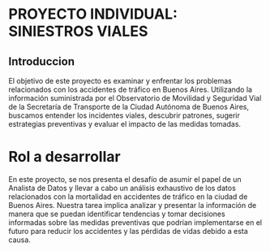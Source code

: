 #                                                       PROYECTO INDIVIDUAL: SINIESTROS VIALES


## Introduccion

El objetivo de este proyecto es examinar y enfrentar los problemas relacionados con los accidentes de tráfico en Buenos Aires. Utilizando la información suministrada por el Observatorio de Movilidad y Seguridad Vial de la Secretaría de Transporte de la Ciudad Autónoma de Buenos Aires, buscamos entender los incidentes viales, descubrir patrones, sugerir estrategias preventivas y evaluar el impacto de las medidas tomadas.



# Rol a desarrollar

En este proyecto, se nos presenta el desafío de asumir el papel de un Analista de Datos y llevar a cabo un análisis exhaustivo de los datos relacionados con la mortalidad en accidentes de tráfico en la ciudad de Buenos Aires. Nuestra tarea implica analizar y presentar la información de manera que se puedan identificar tendencias y tomar decisiones informadas sobre las medidas preventivas que podrían implementarse en el futuro para reducir los accidentes y las pérdidas de vidas debido a esta causa.